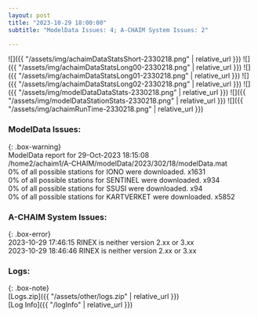 ```yaml
---
layout: post
title: "2023-10-29 18:00:00"
subtitle: "ModelData Issues: 4; A-CHAIM System Issues: 2"

---
```


![]({{ "/assets/img/achaimDataStatsShort-2330218.png" | relative_url }})
![]({{ "/assets/img/achaimDataStatsLong00-2330218.png" | relative_url }})
![]({{ "/assets/img/achaimDataStatsLong01-2330218.png" | relative_url }})
![]({{ "/assets/img/achaimDataStatsLong02-2330218.png" | relative_url }})
![]({{ "/assets/img/modelDataDataStats-2330218.png" | relative_url }})
![]({{ "/assets/img/modelDataStationStats-2330218.png" | relative_url }})
![]({{ "/assets/img/achaimRunTime-2330218.png" | relative_url }})


### ModelData Issues:  
  
{: .box-warning}  
 ModelData report for 29-Oct-2023 18:15:08   
 /home2/achaim1/A-CHAIM/modelData/2023/302/18/modelData.mat   
 0% of all possible stations for IONO were downloaded. x1631   
 0% of all possible stations for SENTINEL were downloaded. x934   
 0% of all possible stations for SSUSI were downloaded. x94   
 0% of all possible stations for KARTVERKET were downloaded. x5852   
  
### A-CHAIM System Issues:  
  
{: .box-error}  
2023-10-29 17:46:15 RINEX is neither version 2.xx or 3.xx  
2023-10-29 18:46:46 RINEX is neither version 2.xx or 3.xx  

### Logs:  
  
{: .box-note}  
[Logs.zip]({{ "/assets/other/logs.zip" | relative_url }})  
[Log Info]({{ "/logInfo" | relative_url }})  

